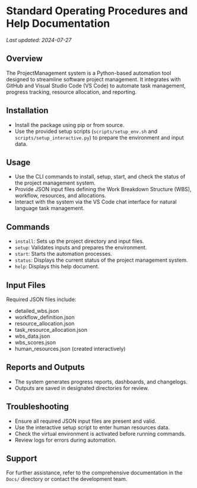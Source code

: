 # Standard Operating Procedures and Help Documentation

*Last updated: 2024-07-27*

## Overview

The ProjectManagement system is a Python-based automation tool designed to streamline software project management. It integrates with GitHub and Visual Studio Code (VS Code) to automate task management, progress tracking, resource allocation, and reporting.

## Installation

- Install the package using pip or from source.
- Use the provided setup scripts (`scripts/setup_env.sh` and `scripts/setup_interactive.py`) to prepare the environment and input data.

## Usage

- Use the CLI commands to install, setup, start, and check the status of the project management system.
- Provide JSON input files defining the Work Breakdown Structure (WBS), workflow, resources, and allocations.
- Interact with the system via the VS Code chat interface for natural language task management.

## Commands

- `install`: Sets up the project directory and input files.
- `setup`: Validates inputs and prepares the environment.
- `start`: Starts the automation processes.
- `status`: Displays the current status of the project management system.
- `help`: Displays this help document.

## Input Files

Required JSON files include:

- detailed_wbs.json
- workflow_definition.json
- resource_allocation.json
- task_resource_allocation.json
- wbs_data.json
- wbs_scores.json
- human_resources.json (created interactively)

## Reports and Outputs

- The system generates progress reports, dashboards, and changelogs.
- Outputs are saved in designated directories for review.

## Troubleshooting

- Ensure all required JSON input files are present and valid.
- Use the interactive setup script to enter human resources data.
- Check the virtual environment is activated before running commands.
- Review logs for errors during automation.

## Support

For further assistance, refer to the comprehensive documentation in the `Docs/` directory or contact the development team.
